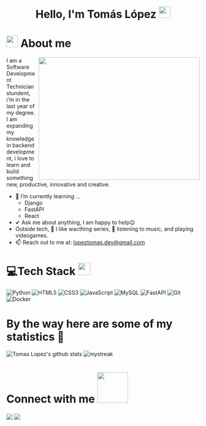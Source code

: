 <h1 align="center">
    Hello, I'm Tomás López
    <img src="https://media.giphy.com/media/hvRJCLFzcasrR4ia7z/giphy.gif" width="30px"/>
</h1>


# <img src="https://media.giphy.com/media/ObNTw8Uzwy6KQ/giphy.gif" width="30px"> About me

<img align="right" src="https://media.giphy.com/media/v1.Y2lkPTc5MGI3NjExMmc5ZzczZjBucG5ubWZheXM0OGpmMmVqNGtka2pwOHQ5cWN6Zzg2MyZlcD12MV9naWZzX3NlYXJjaCZjdD1n/26BGIqWh2R1fi6JDa/giphy.gif" width="420px" height="320px">

I am a Software Development Technician stundent, i'm in the last year of my degree.
I am expanding my knowledge in backend development, i love to learn and build something new,
productive, innovative and creative.
- 🌱 I’m currently learning ...
  - Django
  - FastAPI
  - React
- ✔ Ask me about anything, I am happy to help😉<br>
- Outside tech, 📖 I like wacthing series, 🎵 listening to music, and playing videogames.
- 📫 Reach out to me at: <a href="lopeztomas.dev@gmail.com">lopeztomas.dev@gmail.com</a>

# 💻Tech Stack <img src = "https://media2.giphy.com/media/QssGEmpkyEOhBCb7e1/giphy.gif?cid=ecf05e47a0n3gi1bfqntqmob8g9aid1oyj2wr3ds3mg700bl&rid=giphy.gif" width = 32px> 
![Python](https://img.shields.io/badge/python-3670A0?style=for-the-badge&logo=python&logoColor=ffdd54) ![HTML5](https://img.shields.io/badge/html5-%23E34F26.svg?style=for-the-badge&logo=html5&logoColor=white)  ![CSS3](https://img.shields.io/badge/css3-%231572B6.svg?style=for-the-badge&logo=css3&logoColor=white) ![JavaScript](https://img.shields.io/badge/javascript-%23323330.svg?style=for-the-badge&logo=javascript&logoColor=%23F7DF1E) ![MySQL](https://img.shields.io/badge/mysql-4479A1.svg?style=for-the-badge&logo=mysql&logoColor=white) ![FastAPI](https://img.shields.io/badge/FastAPI-005571?style=for-the-badge&logo=fastapi) ![Git](https://img.shields.io/badge/git-%23F05033.svg?style=for-the-badge&logo=git&logoColor=white) ![Docker](https://img.shields.io/badge/docker-%230db7ed.svg?style=for-the-badge&logo=docker&logoColor=white) 

# By the way here are some of my statistics 🚀
![Tomas Lopez's github stats](https://github-readme-stats.vercel.app/api?username=TomasLopez03&show_icons=true&theme=tokyonight)
<img src="https://github-readme-streak-stats.herokuapp.com/?user=TomasLopez03&theme=tokyonight" alt="mystreak"/>


# Connect with me <img src='https://raw.githubusercontent.com/ShahriarShafin/ShahriarShafin/main/Assets/handshake.gif' width="80px">
<a href = 'https://www.linkedin.com/in/tom%C3%A1s-l%C3%B3pez-bulacio-1081ab1a1?utm_source=share&utm_campaign=share_via&utm_content=profile&utm_medium=android_app'> <img align= 'center' src="https://img.shields.io/badge/linkedin-%230077B5.svg?style=for-the-badge&logo=linkedin&logoColor=white"/></a> 
<a href = 'Lopeztomas.dev@gmail.com'> <img align= 'center' src="https://img.shields.io/badge/Gmail-D14836?style=for-the-badge&logo=gmail&logoColor=white"/></a> 
  
